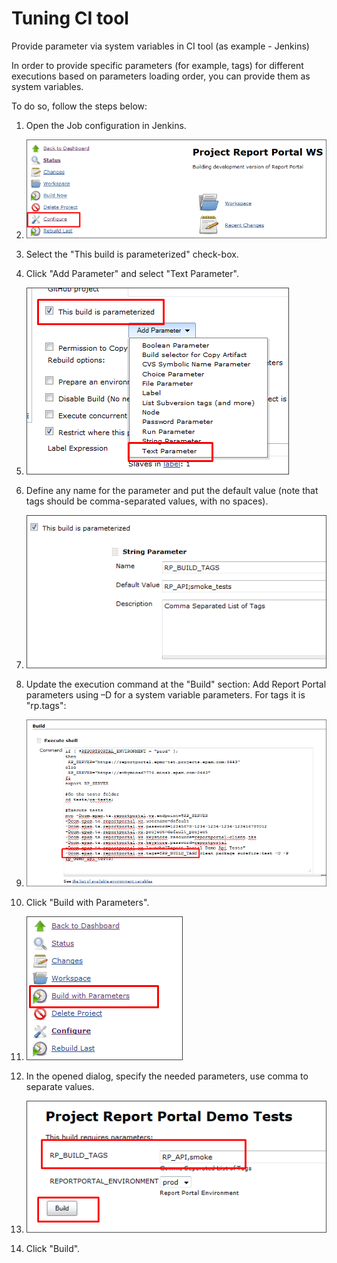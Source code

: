 ﻿Tuning CI tool
=================

Provide parameter via system variables in CI tool (as example - Jenkins)

In order to provide specific parameters (for example, tags) for different
executions based on parameters loading order, you can provide them as system
variables.

To do so, follow the steps below:

1. Open the Job configuration in Jenkins.

2. [ ![Image](Images/1.png) ](Images/1.png)

3. Select the "This build is parameterized" check-box.

4. Click "Add Parameter" and select "Text Parameter".

5. [ ![Image](Images/2.png) ](Images/2.png)

6. Define any name for the parameter and put the default value (note that tags
    should be comma-separated values, with no spaces).

7. [ ![Image](Images/3.png) ](Images/3.png)

8. Update the execution command at the "Build" section: Add Report Portal parameters using –D for a system variable parameters. For tags
it is "rp.tags":

9. [ ![Image](Images/4.png) ](Images/4.png)

10. Click "Build with Parameters".

11. [ ![Image](Images/5.png) ](Images/5.png)

12. In the opened dialog, specify the needed parameters, use comma to separate
    values.

13. [ ![Image](Images/6.png) ](Images/6.png)

14. Click "Build".
